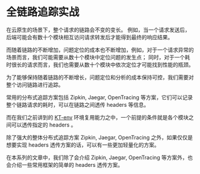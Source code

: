 # 全链路追踪实战

在云原生的场景下，整个请求的链路会不变的变长。 例如，当一个请求发送后，后端可能会有数十个模块相互访问请求转发后才能得到最终的响应结果。

而随着链路的不断增加，问题定位的成本也不断增加，例如，对于一个请求异常的场景而言，我们可能需要从数十个模块中定位问题的发生点；
同时，对于一个耗时很长的请求而言，我们也需要从数十个模块中依次定位才可能找到性能的瓶颈。

为了能够保持随着链路的不断增长，问题定位和分析的成本保持可控，我们需要对整个访问链路进行追踪。

常用的分布式追踪方案包括 Zipkin, Jaegar, OpenTracing 等方案，它们可以记录整个链路请求的耗时，可以在链路之间透传 headers 等信息。

而在我们之前讲到的 [KT-env](../kt-env/beginning.md) 环境复用能力之中，一个前提的条件就是各个模块之间可以透传指定的 headers 。

除了强大的整体分布式追踪方案 Zipkin, Jaegar, OpenTracing 之外，如果仅仅是想要实现 headers 透传方案的话，可以有一些更加轻量化的方案。

在本系列的文章中，我们除了会介绍 Zipkin, Jaegar, OpenTracing 等方案外，也会介绍一些常用框架的简单的 headers 透传方案。
